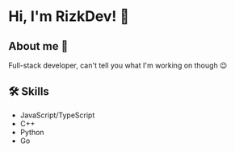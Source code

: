 
# Hi, I'm RizkDev! 👋

## About me 🚀

Full-stack developer, can't tell you what I'm working on though 😉
## 🛠 Skills

- JavaScript/TypeScript
- C++
- Python
- Go
  
